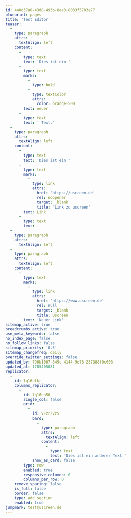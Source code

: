 ```yaml
---
id: 440d37a0-43d8-493b-8ae3-8033f5703e77
blueprint: pages
title: 'Test Editor'
teaser:
  -
    type: paragraph
    attrs:
      textAlign: left
    content:
      -
        type: text
        text: 'Dies ist ein '
      -
        type: text
        marks:
          -
            type: bold
          -
            type: textColor
            attrs:
              color: orange-500
        text: neuer
      -
        type: text
        text: ' Text.'
  -
    type: paragraph
    attrs:
      textAlign: left
    content:
      -
        type: text
        text: 'Dies ist ein '
      -
        type: text
        marks:
          -
            type: link
            attrs:
              href: 'https://uscreen.de'
              rel: noopener
              target: _blank
              title: 'Link zu uscreen'
        text: Link
      -
        type: text
        text: .
  -
    type: paragraph
    attrs:
      textAlign: left
  -
    type: paragraph
    attrs:
      textAlign: left
    content:
      -
        type: text
        marks:
          -
            type: link
            attrs:
              href: 'https://www.uscreen.de'
              rel: null
              target: _blank
              title: Uscreen
        text: 'Neuer Link'
sitemap_active: true
breadcrumbs_active: true
use_meta_keywords: false
no_index_page: false
no_follow_links: false
sitemap_priority: '0.5'
sitemap_changefreq: daily
override_twitter_settings: false
updated_by: 790b1007-849c-4144-9e78-237388f0c603
updated_at: 1705405081
replicator:
  -
    id: lq16ufkr
    columns_replicator:
      -
        id: lq16uh50
        single_col: false
        grid:
          -
            id: VEzrZvzS
            bard:
              -
                type: paragraph
                attrs:
                  textAlign: left
                content:
                  -
                    type: text
                    text: 'Dies ist ein anderer Text.'
            show_as_card: false
        type: row
        enabled: true
        responsive_columns: 0
        columns_per_row: 0
    remove_spacing: false
    is_full: false
    border: false
    type: add_section
    enabled: true
jumpmark: test@uscreen.de
---
```

